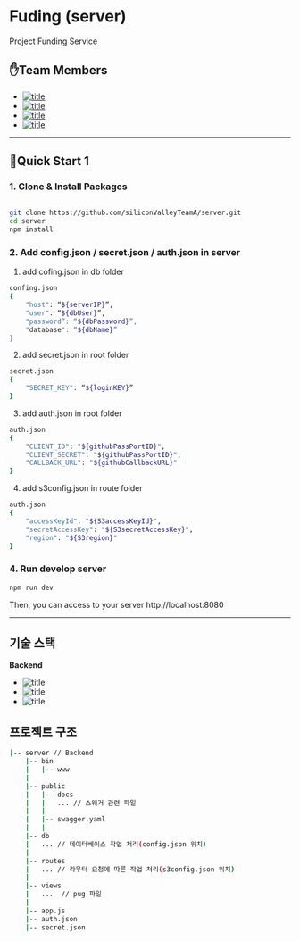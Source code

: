 # Fuding (server)

Project Funding Service

## ✋Team Members

- [![title](https://img.shields.io/badge/DEVLOPER-최윤선-123456)](https://github.com/OMEGA-Y)
- [![title](https://img.shields.io/badge/DEVLOPER-이연정-123456)](https://github.com/YeonJeongLee00)
- [![title](https://img.shields.io/badge/DEVLOPER-유창헌-123456)](https://github.com/dbckdgjs369)
- [![title](https://img.shields.io/badge/DEVLOPER-노기진-123456)](https://github.com/nohgijin)

---

## 🧞Quick Start 1

### 1. Clone & Install Packages

```bash

git clone https://github.com/siliconValleyTeamA/server.git
cd server
npm install

```

### 2. Add config.json / secret.json / auth.json in server

1) add cofing.json in db folder

```bash
confing.json
{
    "host": “${serverIP}”,
    "user": “${dbUser}”,
    "password”: “${dbPassword}”,
    "database": “${dbName}”
}
```

2) add secret.json in root folder

```bash
secret.json
{
    "SECRET_KEY": “${loginKEY}”
}
```

3) add auth.json in root folder

```bash
auth.json
{
    "CLIENT_ID": "${githubPassPortID}",
    "CLIENT_SECRET": "${githubPassPortID}",
    "CALLBACK_URL": "${githubCallbackURL}"
}
```

4) add s3config.json in route folder
```bash
auth.json
{
    "accessKeyId": "${S3accessKeyId}",
    "secretAccessKey": "${S3secretAccessKey}",
    "region": "${S3region}"
}
```

### 4. Run develop server

```bash
npm run dev
```

Then, you can access to your server http://localhost:8080

---

## 기술 스택

**Backend**

- ![title](https://img.shields.io/badge/-Node.js-339933?&logo=Node.js&logoColor=white)
- ![title](https://img.shields.io/badge/-Express-191919?&logo=Node.js&logoColor=white)
- ![title](https://img.shields.io/badge/-MySQL-4479A1?&logo=MySQL&logoColor=white)

## 프로젝트 구조

```bash
|-- server // Backend
    |-- bin
    |   |-- www
    |
    |-- public
    |   |-- docs
    |   |   ... // 스웨거 관련 파일
    |   |
    |   |-- swagger.yaml
    |   |
    |-- db
    |   ... // 데이터베이스 작업 처리(config.json 위치)
    |
    |-- routes
    |   ... // 라우터 요청에 따른 작업 처리(s3config.json 위치)
    |
    |-- views
    |   ...  // pug 파일
    |
    |-- app.js
    |-- auth.json
    |-- secret.json 
```

